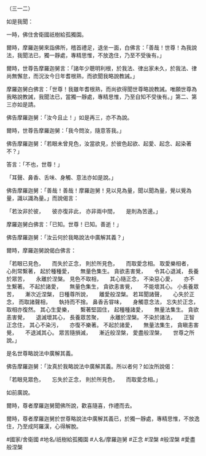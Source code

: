 （三一二）

如是我聞：

一時，佛住舍衛國祇樹給孤獨園。

爾時，摩羅迦舅來詣佛所，稽首禮足，退坐一面，白佛言：「善哉！世尊！為我說法，我聞法已，獨一靜處，專精思惟，不放逸住，乃至不受後有。」

爾時，世尊告摩羅迦舅言：「諸年少聰明利根，於我法、律出家未久，於我法、律尚無懈怠，而況汝今日年耆根熟，而欲聞我略說教誡。」

摩羅迦舅白佛言：「世尊！我雖年耆根熟，而尚欲得聞世尊略說教誡。唯願世尊為我略說教誡，我聞法已，當獨一靜處，專精思惟，乃至自知不受後有。」第二、第三亦如是請。

佛告摩羅迦舅：「汝今且止！」如是再三，亦不為說。

爾時，世尊告摩羅迦舅：「我今問汝，隨意答我。」

佛告摩羅迦舅：「若眼未曾見色，汝當欲見，於彼色起欲、起愛、起念、起染著不？」

答言：「不也，世尊！」

「耳聲、鼻香、舌味、身觸、意法亦如是說。」

佛告摩羅迦舅：「善哉！善哉！摩羅迦舅！見以見為量，聞以聞為量，覺以覺為量，識以識為量。」而說偈言：

「若汝非於彼，　　彼亦復非此，
亦非兩中間，　　是則為苦邊。」

摩羅迦舅白佛言：「已知。世尊！已知。善逝！」

佛告摩羅迦舅：「汝云何於我略說法中廣解其義？」

爾時，摩羅迦舅說偈白佛言：

「若眼已見色，　　而失於正念，
則於所見色，　　而取愛念相。
取愛樂相者，　　心則常繫著，
起於種種愛，　　無量色集生。
貪欲恚害覺，　　令其心退減，
長養於眾苦，　　永離於涅槃。
見色不取相，　　其心隨正念，
不染惡心愛，　　亦不生繫著。
不起於諸愛，　　無量色集生，
貪欲恚害覺，　　不能壞其心。
小長養眾苦，　　漸次近涅槃，
日種尊所說，　　離愛般涅槃。
若耳聞諸聲，　　心失於正念，
而取諸聲相，　　執持而不捨。
鼻香舌甞味，　　身觸意念法，
忘失於正念，　　取相亦復然。
其心生愛樂，　　繫著堅固住，
起種種諸愛，　　無量法集生。
貪欲恚害覺，　　退滅壞其心，
長養眾苦聚，　　永離於涅槃。
不染於諸法，　　正智正念住，
其心不染污，　　亦復不樂著。
不起於諸愛，　　無量法集生，
貪瞋恚害覺，　　不退減其心。
眾苦隨損滅，　　漸近般涅槃，
愛盡般涅槃，　　世尊之所說。」

是名世尊略說法中廣解其義。

佛告摩羅迦舅：「汝真於我略說法中廣解其義。所以者何？如汝所說偈：

「若眼見眾色，　　忘失於正念，
則於所見色，　　而取愛念相。」

如前廣說。

爾時，尊者摩羅迦舅聞佛所說，歡喜隨喜，作禮而去。

爾時，尊者摩羅迦舅於世尊略說法中廣解其義已，於獨一靜處，專精思惟，不放逸住，乃至成阿羅漢，心得解脫。

#國家/舍衛國
#地名/祇樹給孤獨園
#人名/摩羅迦舅
#正念
#涅槃
#般涅槃
#愛盡般涅槃
